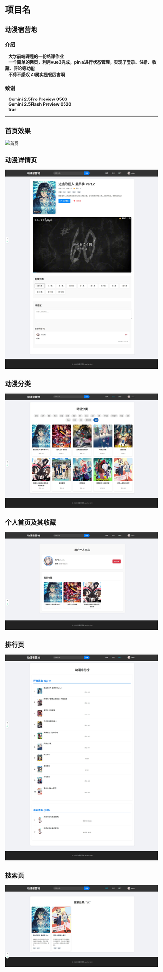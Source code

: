 # 项目名
## 动漫宿营地

### 介绍

&ensp; **大学前端课程的一份结课作业**   
&ensp; **一个简单的网页，利用vue3完成，pinia进行状态管理，实现了登录、注册、收藏、评论等功能**  
&ensp; **不得不感叹 AI属实是很厉害啊**  

### 致谢

&ensp; **Gemini 2.5Pro Preview  0506**  
&ensp; **Gemini 2.5Flash Preview  0520**  
&ensp; **trae**  
  
--------------------------

## 首页效果
![首页](ShowImg/shouye.png)

## 动漫详情页
![详情页](ShowImg/detail.png)

## 动漫分类
![分类](ShowImg/sort.png)

## 个人首页及其收藏
![个人](ShowImg/user.png)

## 排行页
![排行](ShowImg/rank.png)

## 搜索页
![输入图片说明](ShowImg/search.png)